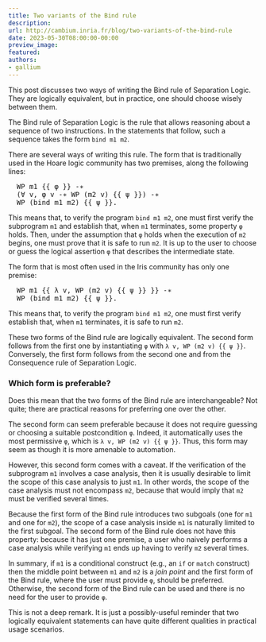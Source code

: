 ```yaml
---
title: Two variants of the Bind rule
description:
url: http://cambium.inria.fr/blog/two-variants-of-the-bind-rule
date: 2023-05-30T08:00:00-00:00
preview_image:
featured:
authors:
- gallium
---
```




<p>This post discusses two ways of writing the Bind rule of Separation
Logic. They are logically equivalent, but in practice, one should choose
wisely between them.</p>




<p>The Bind rule of Separation Logic is the rule that allows reasoning
about a sequence of two instructions. In the statements that follow,
such a sequence takes the form <code>bind m1 m2</code>.</p>
<p>There are several ways of writing this rule. The form that is
traditionally used in the Hoare logic community has two premises, along
the following lines:</p>
<div class="highlight"><pre><span></span><span class="x">  WP m1 </span><span class="cp">{{</span> <span class="err">&phi;</span> <span class="cp">}}</span><span class="x"> -&lowast;</span>
<span class="x">  (&forall; v, &phi; v -&lowast; WP (m2 v) </span><span class="cp">{{</span> <span class="err">&psi;</span> <span class="cp">}}</span><span class="x">) -&lowast;</span>
<span class="x">  WP (bind m1 m2) </span><span class="cp">{{</span> <span class="err">&psi;</span> <span class="cp">}}</span><span class="x">.</span>
</pre></div>

<p>This means that, to verify the program <code>bind m1 m2</code>, one
must first verify the subprogram <code>m1</code> and establish that,
when <code>m1</code> terminates, some property <code>&phi;</code> holds.
Then, under the assumption that <code>&phi;</code> holds when the execution
of <code>m2</code> begins, one must prove that it is safe to run
<code>m2</code>. It is up to the user to choose or guess the logical
assertion <code>&phi;</code> that describes the intermediate state.</p>
<p>The form that is most often used in the Iris community has only one
premise:</p>
<div class="highlight"><pre><span></span><span class="x">  WP m1 </span><span class="cp">{{</span> <span class="err">&lambda;</span> <span class="nv">v</span><span class="o">,</span> <span class="nv">WP</span> <span class="o">(</span><span class="nv">m2</span> <span class="nv">v</span><span class="o">)</span> <span class="o">{{</span> <span class="err">&psi;</span> <span class="cp">}}</span><span class="x"> }} -&lowast;</span>
<span class="x">  WP (bind m1 m2) </span><span class="cp">{{</span> <span class="err">&psi;</span> <span class="cp">}}</span><span class="x">.</span>
</pre></div>

<p>This means that, to verify the program <code>bind m1 m2</code>, one
must first verify establish that, when <code>m1</code> terminates, it is
safe to run <code>m2</code>.</p>
<p>These two forms of the Bind rule are logically equivalent. The second
form follows from the first one by instantiating <code>&phi;</code> with
<code>&lambda; v, WP (m2 v) {{ &psi; }}</code>. Conversely, the first form follows
from the second one and from the Consequence rule of Separation
Logic.</p>
<h3>Which form is preferable?</h3>
<p>Does this mean that the two forms of the Bind rule are
interchangeable? Not quite; there are practical reasons for preferring
one over the other.</p>
<p>The second form can seem preferable because it does not require
guessing or choosing a suitable postcondition <code>&phi;</code>. Indeed, it
automatically uses the most permissive <code>&phi;</code>, which is
<code>&lambda; v, WP (m2 v) {{ &psi; }}</code>. Thus, this form may seem as though
it is more amenable to automation.</p>
<p>However, this second form comes with a caveat. If the verification of
the subprogram <code>m1</code> involves a case analysis, then it is
usually desirable to limit the scope of this case analysis to just
<code>m1</code>. In other words, the scope of the case analysis must not
encompass <code>m2</code>, because that would imply that <code>m2</code>
must be verified several times.</p>
<p>Because the first form of the Bind rule introduces two subgoals (one
for <code>m1</code> and one for <code>m2</code>), the scope of a case
analysis inside <code>m1</code> is naturally limited to the first
subgoal. The second form of the Bind rule does not have this property:
because it has just one premise, a user who naively performs a case
analysis while verifying <code>m1</code> ends up having to verify
<code>m2</code> several times.</p>
<p>In summary, if <code>m1</code> is a conditional construct (e.g., an
<code>if</code> or <code>match</code> construct) then the middle point
between <code>m1</code> and <code>m2</code> is a <em>join point</em> and
the first form of the Bind rule, where the user must provide
<code>&phi;</code>, should be preferred. Otherwise, the second form of the
Bind rule can be used and there is no need for the user to provide
<code>&phi;</code>.</p>
<p>This is not a deep remark. It is just a possibly-useful reminder that
two logically equivalent statements can have quite different qualities
in practical usage scenarios.</p>


